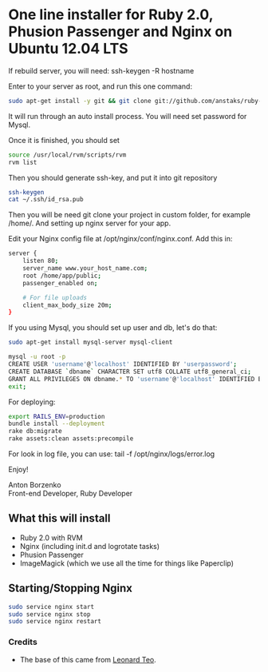 # One line installer for Ruby 2.0, Phusion Passenger and Nginx on Ubuntu 12.04 LTS

If rebuild server, you will need: ssh-keygen -R hostname

Enter to your server as root, and run this one command:

```bash
sudo apt-get install -y git && git clone git://github.com/anstaks/ruby-passenger-nginx-installer.git && bash ./ruby-passenger-nginx-installer/install.sh
```

It will run through an auto install process. You will need set password for Mysql.

Once it is finished, you should set
```bash
source /usr/local/rvm/scripts/rvm
rvm list
```

Then you should generate ssh-key, and put it into git repository
```bash
ssh-keygen
cat ~/.ssh/id_rsa.pub
```

Then you will be need git clone your project in custom folder, for example /home/. And setting up nginx server for your app.

Edit your Nginx config file at /opt/nginx/conf/nginx.conf. Add this in:

```bash
server {
    listen 80;
    server_name www.your_host_name.com;
    root /home/app/public; 
    passenger_enabled on;

    # For file uploads
    client_max_body_size 20m;
}
```

If you using Mysql, you should set up user and db, let's do that:
```bash
sudo apt-get install mysql-server mysql-client

mysql -u root -p
CREATE USER 'username'@'localhost' IDENTIFIED BY 'userpassword';
CREATE DATABASE `dbname` CHARACTER SET utf8 COLLATE utf8_general_ci;
GRANT ALL PRIVILEGES ON dbname.* TO 'username'@'localhost' IDENTIFIED BY 'userpassword';
exit;
```

For deploying:
```bash
export RAILS_ENV=production
bundle install --deployment
rake db:migrate
rake assets:clean assets:precompile
```

For look in log file, you can use: tail -f /opt/nginx/logs/error.log

Enjoy!

Anton Borzenko  
Front-end Developer, Ruby Developer  

## What this will install

* Ruby 2.0 with RVM
* Nginx (including init.d and logrotate tasks)
* Phusion Passenger
* ImageMagick (which we use all the time for things like Paperclip)

## Starting/Stopping Nginx

```bash
sudo service nginx start
sudo service nginx stop
sudo service nginx restart
```

### Credits

* The base of this came from [Leonard Teo](http://www.leonardteo.com/2012/11/install-ruby-on-rails-on-ubuntu-server/).
